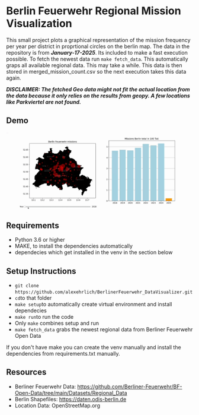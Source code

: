 # Berlin Feuerwehr Regional Mission Visualization

This small project plots a graphical representation of the mission frequency per year per district in proprtional circles on the berlin map. The data in the repository is from ***January-17-2025***. Its included to make a fast execution possible.
To fetch the newest data run `make fetch_data`. This automatically graps all available regional data. This may take a while. This data is then stored in merged_mission_count.csv so the next execution takes this data again.

***DISCLAIMER: The fetched Geo data might not fit the actual location from the data because it only relies on the results from geopy. A few locations like Parkviertel are not found.***


## Demo
![Demo](img/demo.gif)

## Requirements
- Python 3.6 or higher
- MAKE, to install the dependencies automatically
- dependecies which get installed in the venv in the section below


## Setup Instructions

- `git clone https://github.com/alexehrlich/BerlinerFeuerwehr_DataVisualizer.git` 
- `cd`to that folder
- `make setup`to automatically create virtual environment and install dependecies
- `make run`to run the code
- Only `make` combines setup and run
- `make fetch_data` grabs the newest regional data from Berliner Feuerwehr Open Data

If you don't have make you can create the venv manually and install the dependencies from requirements.txt manually.

## Resources
- Berliner Feuerwehr Data: https://github.com/Berliner-Feuerwehr/BF-Open-Data/tree/main/Datasets/Regional_Data
- Berlin Shapefiles: https://daten.odis-berlin.de
- Location Data: OpenStreetMap.org
